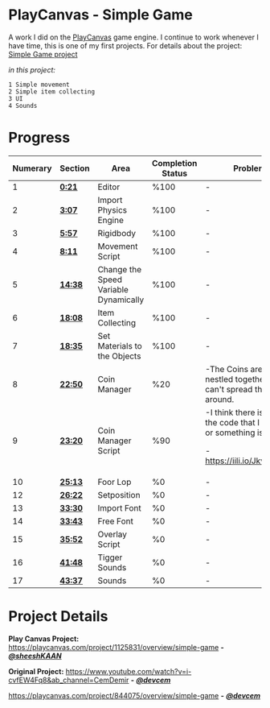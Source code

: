 # PlayCanvas - Simple Game
A work I did on the [PlayCanvas](https://playcanvas.com/) game engine. I continue to work whenever I have time, this is one of my first projects. For details about the project: [Simple Game project](https://playcanvas.com/project/1125831/overview/simple-game)

_in this project:_
```
1 Simple movement
2 Simple item collecting
3 UI
4 Sounds
```
# Progress
<table border="0" width="100%">
    <thead>
        <tr>
            <th>Numerary</th>
            <th>Section</th>
            <th>Area</th>
            <th>Completion Status</th>
            <th>Problems</th>
        </tr>
    </thead>
<tbody>
       <tr>
            <td>1</td>
            <td> <b> <a href="https://www.youtube.com/watch?v=i-cvfEW4Fq8">0:21</a> </b> </td>
            <td>Editor</td>
            <td>%100</td>
            <td>-</td>
        </tr>
       <tr>
            <td>2</td>
            <td> <b> <a href="https://www.youtube.com/watch?v=i-cvfEW4Fq8">3:07</a> </b> </td>
            <td>Import Physics Engine</td>
            <td>%100</td>
            <td>-</td>
        </tr>
       <tr>
            <td>3</td>
            <td> <b> <a href="https://www.youtube.com/watch?v=i-cvfEW4Fq8">5:57</a> </b> </td>
            <td>Rigidbody</td>
            <td>%100</td>
            <td>-</td>
        </tr>
       <tr>
            <td>4</td>
            <td> <b> <a href="https://www.youtube.com/watch?v=i-cvfEW4Fq8">8:11</a> </b> </td>
            <td>Movement Script</td>
            <td>%100</td>
            <td>-</td>
        </tr>
       <tr>
            <td>5</td>
            <td> <b> <a href="https://www.youtube.com/watch?v=i-cvfEW4Fq8">14:38</a> </b> </td>
            <td>Change the Speed Variable Dynamically</td>
            <td>%100</td>
            <td>-</td>
        </tr>
       <tr>
            <td>6</td>
            <td> <b> <a href="https://www.youtube.com/watch?v=i-cvfEW4Fq8">18:08</a> </b> </td>
            <td>Item Collecting</td>
            <td>%100</td>
            <td>-</td>
        </tr>
       <tr>
            <td>7</td>
            <td> <b> <a href="https://www.youtube.com/watch?v=i-cvfEW4Fq8">18:35</a> </b> </td>
            <td>Set Materials to the Objects</td>
            <td>%100</td>
            <td>-</td>
        </tr>
       <tr>
            <td>8</td>
            <td> <b> <a href="https://www.youtube.com/watch?v=i-cvfEW4Fq8">22:50</a> </b> </td>
            <td>Coin Manager</td>
            <td>%20</td>
            <td>-The Coins are still nestled together(10), I can't spread them around.</td>
        </tr>
       <tr>
            <td>9</td>
            <td> <b> <a href="https://www.youtube.com/watch?v=i-cvfEW4Fq8">23:20</a> </b> </td>
            <td>Coin Manager Script</td>
            <td>%90</td>
            <td>-I think there is a bug in the code that I can't see or something is missing.

-https://iili.io/JkvsdVj.png </td>
        </tr>
       <tr>
            <td>10</td>
            <td> <b> <a href="https://www.youtube.com/watch?v=i-cvfEW4Fq8">25:13</a> </b> </td>
            <td>Foor Lop</td>
            <td>%0</td>
            <td>-</td>
        </tr>
       <tr>
            <td>12</td>
            <td> <b> <a href="https://www.youtube.com/watch?v=i-cvfEW4Fq8">26:22</a> </b> </td>
            <td>Setposition</td>
            <td>%0</td>
            <td>-</td>
        </tr>
       <tr>
            <td>13</td>
            <td> <b> <a href="https://www.youtube.com/watch?v=i-cvfEW4Fq8">33:30</a> </b> </td>
            <td>Import Font</td>
            <td>%0</td>
            <td>-</td>
        </tr>
       <tr>
            <td>14</td>
            <td> <b> <a href="https://www.youtube.com/watch?v=i-cvfEW4Fq8">33:43</a> </b> </td>
            <td>Free Font</td>
            <td>%0</td>
            <td>-</td>
       <tr>
            <td>15</td>
            <td> <b> <a href="https://www.youtube.com/watch?v=i-cvfEW4Fq8">35:52</a> </b> </td>
            <td>Overlay Script</td>
            <td>%0</td>
            <td>-</td>
        </tr>
       <tr>
            <td>16</td>
            <td> <b> <a href="https://www.youtube.com/watch?v=i-cvfEW4Fq8">41:48</a> </b> </td>
            <td>Tigger Sounds</td>
            <td>%0</td>
            <td>-</td>
        </tr>
       <tr>
            <td>17</td>
            <td> <b> <a href="https://www.youtube.com/watch?v=i-cvfEW4Fq8">43:37</a> </b> </td>
            <td>Sounds</td>
            <td>%0</td>
            <td>-</td>
        </tr>
<tbody>
</table>

# Project Details
**Play Canvas Project:** https://playcanvas.com/project/1125831/overview/simple-game **-** _**[@sheeshKAAN](https://github.com/sheeshKAAN)**_

**Original Project:** https://www.youtube.com/watch?v=i-cvfEW4Fq8&ab_channel=CemDemir **-** _**[@devcem](https://github.com/devcem)**_

https://playcanvas.com/project/844075/overview/simple-game **-** _**[@devcem](https://github.com/devcem)**_
